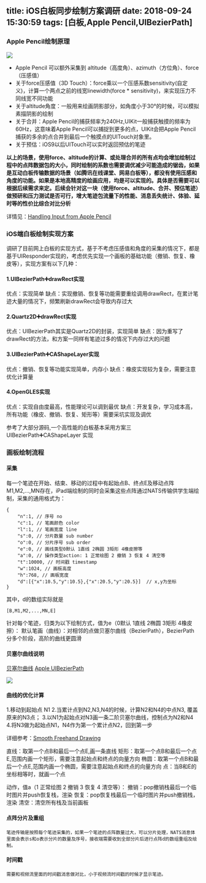 title: iOS白板同步绘制方案调研
date: 2018-09-24 15:30:59
tags: [白板,Apple Pencil,UIBezierPath]
---

### Apple Pencil绘制原理

![](/images/15377762585144.png)

* Apple Pencil 可以额外采集到 altitude（高度角）、azimuth（方位角）、force（压感值）
* 关于force压感值（3D Touch）：force乘以一个压感系数sensitivity(自定义)，计算一个两点之前的线宽linewidth(force * sensitivity)，来实现压力不同线宽不同功能
* 关于altitude角度：一般用来绘画阴影部分，如角度小于30°的时候，可以模拟素描阴影的绘制
* 关于合并：Apple Pencil的捕获频率为240Hz,UIKit一般捕获触摸的频率为60Hz，这意味着Apple Pencil可以捕捉到更多的点，UIKit会把Apple Pencil捕获的多余的点合并到最后一个触摸点的UITouch对象里。
* 关于预估：iOS9以后UITouch可以实时返回预估的笔迹

**以上的场景，使用force、altitude的计算、或处理合并的所有点均会增加绘制过程中的点阵数据包的大小，同时绘制的系数也需要调优减少可能造成的锯齿，如果是互动白板传输数据的场景（如腾讯在线课堂、网易白板等），都没有使用压感和角度的功能。如果是本地高精度的绘画应用，均是可以实现的。具体是否需要可以根据后续需求来定。后续会针对这一块（使用force、altitude、合并、预估笔迹）做预研和压力测试是否可行，增大笔迹包流量下的性能、消息丢失统计、体验、延时等的性价比综合对比分析**

详情见：[Handling Input from Apple Pencil](https://developer.apple.com/documentation/uikit/touches_presses_and_gestures/handling_input_from_apple_pencil?language=objc)

### iOS端白板绘制实现方案

调研了目前网上白板的实现方式，基于不考虑压感值和角度的采集的情况下，都是基于UIResponder实现的，考虑优先实现一个画板的基础功能（撤销、恢复、橡皮等），实现方案有以下几种：

#### 1.UIBezierPath➕drawRect实现
优点：实现简单
缺点：实现撤销、恢复等功能需要重绘调用drawRect，在累计笔迹大量的情况下，频繁刷新drawRect会导致内存过大

#### 2.Quartz2D➕drawRect实现
优点：UIBezierPath其实是Quartz2D的封装，实现简单
缺点：因为重写了drawRect的方法，和方案一同样有笔迹过多的情况下内存过大的问题

#### 3.UIBezierPath➕CAShapeLayer实现
优点：撤销、恢复等功能实现简单，内存小
缺点：橡皮实现较为复杂，需要注意优化计算量

#### 4.OpenGLES实现
优点：实现自由度最高，性能理论可以调到最优
缺点：开发复杂，学习成本高，所有功能（橡皮、撤销、恢复、矩形等）需要采坑实现及调优

参考了大部分源码,一个高性能的白板基本采用方案三 UIBezierPath➕CAShapeLayer 实现

### 画板绘制流程

#### 采集
每一个笔迹在开始、结束、移动的过程中有起始点B、终点E及移动点阵M1,M2,...,MN存在，iPad端绘制的同时会采集这些点阵通过NATS传输供学生端绘制，采集的通用格式为：

    {
        "n":1, // 序号 no
        "c":1, // 笔画颜色 color
        "l":1, // 笔画宽度 line
        "s":0, // 分片数量 sub number
        "o":0, // 分片序号 sub order
        "e":0, // 画线类型0默认 1直线 2椭圆 3矩形 4橡皮擦等
        "a":0, // 操作类型action: 1 正常绘图 2 撤销 3 恢复 4 清空等
        "t":10000, // 时间戳 timestamp
        "w":1024, // 画板高度
        "h":768, // 画板宽度
        "d":[{"x":10.5,"y":10.5},{"x":20.5,"y":20.5}]  // x,y为坐标
    }

其中，d的数组实际就是

    [B,M1,M2,...,MN,E]

针对每个笔迹，归类为以下绘制方式，值为e（0默认 1直线 2椭圆 3矩形 4橡皮擦）：
默认笔画（曲线）：对相邻的点做贝塞尔曲线（BezierPath），BezierPath分多个阶段，高阶的曲线更圆滑

#### 贝塞尔曲线说明
[贝塞尔曲线](https://zh.wikipedia.org/zh-cn/貝茲曲線)
[Apple UIBezierPath](https://developer.apple.com/documentation/uikit/uibezierpath?language=objc：)

![](/images/15397483774667.gif)

#### 曲线的优化计算

1.移动到起始点 N1
2.当累计点到N2,N3,N4的时候，计算N2和N4的中点N3, 覆盖原来的N3点；
3.以N1为起始点对N3画一条二阶贝塞尔曲线，控制点为N2和N4
4.将N3做为起始点N1，N4作为第一个累计点N2，回到第一步

详细参考：[Smooth Freehand Drawing](https://code.tutsplus.com/tutorials/smooth-freehand-drawing-on-ios--mobile-13164)

直线：取第一个点B和最后一个点E,画一条直线
矩形：取第一个点B和最后一个点E,范围内画一个矩形，需要注意起始点和终点的向量方向
椭圆：取第一个点B和最后一个点E,范围内画一个椭圆，需要注意起始点和终点的向量方向
点：当B和E的坐标相等时，就画一个点

动作，值a（1 正常绘图 2 撤销 3 恢复 4 清空等）：
撤销：pop撤销栈最后一个临时图片并push恢复栈，渲染
恢复：pop恢复栈最后一个临时图片并push撤销栈，渲染
清空：清空所有栈及当前画板


#### 点阵分片及重组

    笔迹传输是按照每个笔迹采集的，如果一个笔迹的点阵数量过大，可以分片处理，NATS消息体里面会表示s和o表示分片的数量及序号，接收端需要收到全部分片后进行点阵d的数组重组及绘制。

#### 时间戳

    需要和视频流里面的时间戳消息做对比，小于视频流时间戳的时候才显示笔迹。




